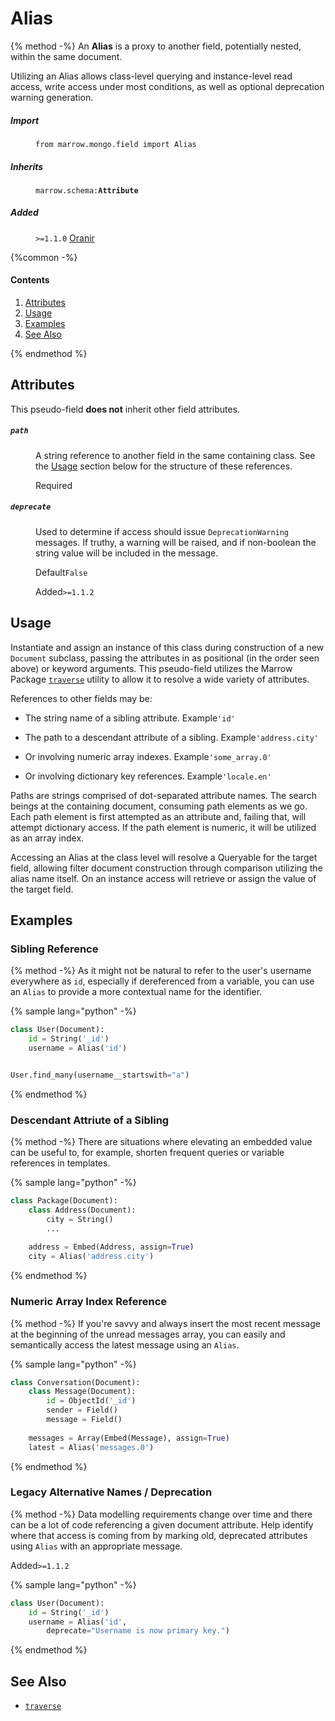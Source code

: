 # Alias

{% method -%}
An **Alias** is a proxy to another field, potentially nested, within the same document.

Utilizing an Alias allows class-level querying and instance-level read access, write access under most conditions, as well as optional deprecation warning generation.

<dl>
	<dt><h5>Import</h5></dt><dd><p><code>from marrow.mongo.field import Alias</code></p></dd>
	<dt><h5>Inherits</h5></dt><dd><p><code>marrow.schema:<strong>Attribute</strong></code></p></dd>
	<dt><h5>Added</h5></dt><dd><p><code>&gt;=1.1.0</code> <a href="https://github.com/marrow/mongo/releases/tag/1.1.0">Oranir</a></p></dd>
</dl>

{%common -%}

#### Contents

1. [Attributes](#attributes)
2. [Usage](#usage)
3. [Examples](#examples)
4. [See Also](#see-also)

{% endmethod %}


## Attributes

This pseudo-field **does not** inherit other field attributes.

<dl>
	<dt><h5><code>path</code></h5></dt><dd>
		<p>A string reference to another field in the same containing class. See the <a href="#usage">Usage</a> section below for the structure of these references.</p>
		<p><label>Required</label></p>
	</dd><dt><h5><code>deprecate</code></h5></dt><dd>
		<p>Used to determine if access should issue <code>DeprecationWarning</code> messages. If truthy, a warning will be raised, and if non-boolean the string value will be included in the message.</p>
		<p><label>Default</label><code>False</code></code></p>
		<p><label>Added</label><code>&gt;=1.1.2</code></code></p>
	</dd>
</dl>


## Usage

Instantiate and assign an instance of this class during construction of a new `Document` subclass, passing the attributes in as positional (in the order seen above) or keyword arguments. This pseudo-field utilizes the Marrow Package [`traverse`](https://github.com/marrow/package#4-resolving-object-references) utility to allow it to resolve a wide variety of attributes.

References to other fields may be:

* The string name of a sibling attribute. 
  <label>Example</label><code>'id'</code>

* The path to a descendant attribute of a sibling. 
  <label>Example</label><code>'address.city'</code>

* Or involving numeric array indexes.
  <label>Example</label><code>'some_array.0'</code>

* Or involving dictionary key references.
  <label>Example</label><code>'locale.en'</code>

Paths are strings comprised of dot-separated attribute names. The search beings at the containing document, consuming path elements as we go. Each path element is first attempted as an attribute and, failing that, will attempt dictionary access. If the path element is numeric, it will be utilized as an array index.


Accessing an Alias at the class level will resolve a Queryable for the target field, allowing filter document construction through comparison utilizing the alias name itself. On an instance access will retrieve or assign the value of the target field.


## Examples

### Sibling Reference

{% method -%}
As it might not be natural to refer to the user's username everywhere as `id`, especially if dereferenced from a variable, you can use an `Alias` to provide a more contextual name for the identifier.

{% sample lang="python" -%}
```python
class User(Document):
	id = String('_id')
	username = Alias('id')


User.find_many(username__startswith="a")
```
{% endmethod %}


### Descendant Attriute of a Sibling

{% method -%}
There are situations where elevating an embedded value can be useful to, for example, shorten frequent queries or variable references in templates.

{% sample lang="python" -%}
```python
class Package(Document):
	class Address(Document):
		city = String()
		...
	
	address = Embed(Address, assign=True)
	city = Alias('address.city')
```
{% endmethod %}


### Numeric Array Index Reference

{% method -%}
If you're savvy and always insert the most recent message at the beginning of the unread messages array, you can easily and semantically access the latest message using an `Alias`.

{% sample lang="python" -%}
```python
class Conversation(Document):
	class Message(Document):
		id = ObjectId('_id')
		sender = Field()
		message = Field()
	
	messages = Array(Embed(Message), assign=True)
	latest = Alias('messages.0')
```
{% endmethod %}


### Legacy Alternative Names / Deprecation

{% method -%}
Data modelling requirements change over time and there can be a lot of code referencing a given document attribute. Help identify where that access is coming from by marking old, deprecated attributes using `Alias` with an appropriate message.

<label>Added</label><code>&gt;=1.1.2</code></code>


{% sample lang="python" -%}
```python
class User(Document):
	id = String('_id')
	username = Alias('id',
		deprecate="Username is now primary key.")
```
{% endmethod %}


## See Also

* [`traverse`](https://github.com/marrow/package#4-resolving-object-references)
